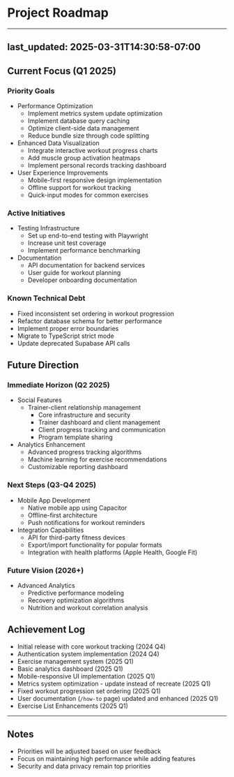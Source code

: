 # Project Roadmap

---
last_updated: 2025-03-31T14:30:58-07:00
---

## Current Focus (Q1 2025)

### Priority Goals
- Performance Optimization
  - Implement metrics system update optimization
  - Implement database query caching
  - Optimize client-side data management
  - Reduce bundle size through code splitting
- Enhanced Data Visualization
  - Integrate interactive workout progress charts
  - Add muscle group activation heatmaps
  - Implement personal records tracking dashboard
- User Experience Improvements
  - Mobile-first responsive design implementation
  - Offline support for workout tracking
  - Quick-input modes for common exercises

### Active Initiatives
- Testing Infrastructure
  - Set up end-to-end testing with Playwright
  - Increase unit test coverage
  - Implement performance benchmarking
- Documentation
  - API documentation for backend services
  - User guide for workout planning
  - Developer onboarding documentation

### Known Technical Debt
- Fixed inconsistent set ordering in workout progression
- Refactor database schema for better performance
- Implement proper error boundaries
- Migrate to TypeScript strict mode
- Update deprecated Supabase API calls

## Future Direction

### Immediate Horizon (Q2 2025)
- Social Features
  - Trainer-client relationship management
    - Core infrastructure and security
    - Trainer dashboard and client management
    - Client progress tracking and communication
    - Program template sharing
- Analytics Enhancement
  - Advanced progress tracking algorithms
  - Machine learning for exercise recommendations
  - Customizable reporting dashboard

### Next Steps (Q3-Q4 2025)
- Mobile App Development
  - Native mobile app using Capacitor
  - Offline-first architecture
  - Push notifications for workout reminders
- Integration Capabilities
  - API for third-party fitness devices
  - Export/import functionality for popular formats
  - Integration with health platforms (Apple Health, Google Fit)

### Future Vision (2026+)
- Advanced Analytics
  - Predictive performance modeling
  - Recovery optimization algorithms
  - Nutrition and workout correlation analysis

## Achievement Log
- Initial release with core workout tracking (2024 Q4)
- Authentication system implementation (2024 Q4)
- Exercise management system (2025 Q1)
- Basic analytics dashboard (2025 Q1)
- Mobile-responsive UI implementation (2025 Q1)
- Metrics system optimization - update instead of recreate (2025 Q1)
- Fixed workout progression set ordering (2025 Q1)
- User documentation (`/how-to` page) updated and enhanced (2025 Q1)
- Exercise List Enhancements (2025 Q1)

---
## Notes
- Priorities will be adjusted based on user feedback
- Focus on maintaining high performance while adding features
- Security and data privacy remain top priorities